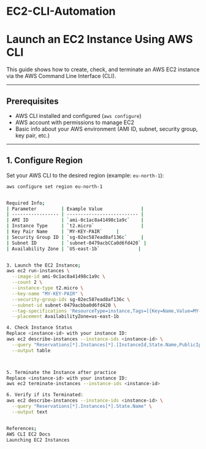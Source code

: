 # EC2-CLI-Automation

# Launch an EC2 Instance Using AWS CLI

This guide shows how to create, check, and terminate an AWS EC2 instance via the AWS Command Line Interface (CLI).

---

## Prerequisites

- AWS CLI installed and configured (`aws configure`)
- AWS account with permissions to manage EC2
- Basic info about your AWS environment (AMI ID, subnet, security group, key pair, etc.)

---

## 1. Configure Region

Set your AWS CLI to the desired region (example: `eu-north-1`):

```bash
aws configure set region eu-north-1


Required Info;
| Parameter         | Example Value              |
| ----------------- | -------------------------- |
| AMI ID            | `ami-0c1ac8a41498c1a9c`    |
| Instance Type     | `t2.micro`                 |
| Key Pair Name     | `MY-KEY-PAIR`     |
| Security Group ID | `sg-02ec587ead8af136c`     |
| Subnet ID         | `subnet-0479acbCCa0d6fd420` |
| Availability Zone | `US-east-1b`              |


3. Launch the EC2 Instance;
aws ec2 run-instances \
  --image-id ami-0c1ac8a41498c1a9c \
  --count 2 \
  --instance-type t2.micro \
  --key-name "MY-KEY-PAIR" \
  --security-group-ids sg-02ec587ead8af136c \
  --subnet-id subnet-0479acbba0d6fd420 \
  --tag-specifications 'ResourceType=instance,Tags=[{Key=Name,Value=MY-APP-Test}]' \
  --placement AvailabilityZone=us-east-1b

4. Check Instance Status
Replace <instance-id> with your instance ID:
aws ec2 describe-instances --instance-ids <instance-id> \
  --query "Reservations[*].Instances[*].[InstanceId,State.Name,PublicIpAddress]" \
  --output table



5. Terminate the Instance after practice
Replace <instance-id> with your instance ID:
aws ec2 terminate-instances --instance-ids <instance-id>

6. Verify if its Terminated:
aws ec2 describe-instances --instance-ids <instance-id> \
  --query "Reservations[*].Instances[*].State.Name" \
  --output text


References;
AWS CLI EC2 Docs
Launching EC2 Instances
